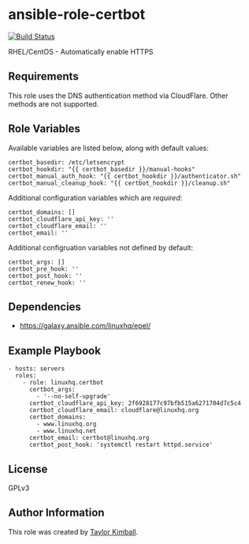 # ansible-role-certbot

[![Build Status](https://travis-ci.org/linuxhq/ansible-role-certbot.svg?branch=master)](https://travis-ci.org/linuxhq/ansible-role-certbot)

RHEL/CentOS - Automatically enable HTTPS

## Requirements

This role uses the DNS authentication method via CloudFlare.  Other methods are not supported.

## Role Variables

Available variables are listed below, along with default values:

    certbot_basedir: /etc/letsencrypt
    certbot_hookdir: "{{ certbot_basedir }}/manual-hooks"
    certbot_manual_auth_hook: "{{ certbot_hookdir }}/authenticator.sh"
    certbot_manual_cleanup_hook: "{{ certbot_hookdir }}/cleanup.sh"

Additional configuration variables which are *required*:

    certbot_domains: []
    certbot_cloudflare_api_key: ''
    certbot_cloudflare_email: ''
    certbot_email: ''

Additional configruation variables not defined by default:

    certbot_args: []
    certbot_pre_hook: ''
    certbot_post_hook: ''
    certbot_renew_hook: ''

## Dependencies

 * https://galaxy.ansible.com/linuxhq/epel/

## Example Playbook

    - hosts: servers
      roles:
        - role: linuxhq.certbot
          certbot_args:
            - '--no-self-upgrade'
          certbot_cloudflare_api_key: 2f6928177c97bfb515a6271704d7c5c4
          certbot_cloudflare_email: cloudflare@linuxhq.org
          certbot_domains:
            - www.linuxhq.org
            - www.linuxhq.net
          certbot_email: certbot@linuxhq.org
          certbot_post_hook: 'systemctl restart httpd.service'

## License

GPLv3

## Author Information

This role was created by [Taylor Kimball](http://www.linuxhq.org).
